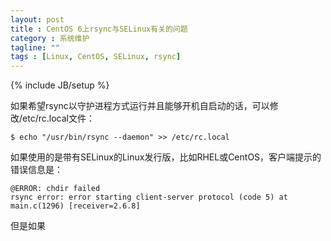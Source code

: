 ```yaml
---
layout: post
title : CentOS 6上rsync与SELinux有关的问题
category : 系统维护
tagline: ""
tags : [Linux, CentOS, SELinux, rsync]
---
```

{% include JB/setup %}

如果希望rsync以守护进程方式运行并且能够开机自启动的话，可以修改/etc/rc.local文件：

    $ echo "/usr/bin/rsync --daemon" >> /etc/rc.local

如果使用的是带有SELinux的Linux发行版，比如RHEL或CentOS，客户端提示的错误信息是：

    @ERROR: chdir failed 
    rsync error: error starting client-server protocol (code 5) at main.c(1296) [receiver=2.6.8]

但是如果
